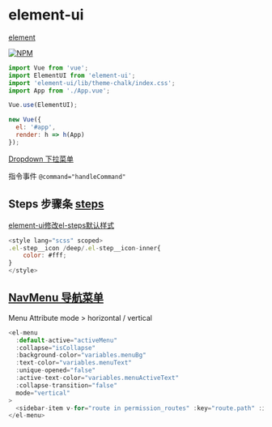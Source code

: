 # element-ui

[element](https://element.eleme.io/?ref=madewithvuejs.com#/zh-CN/component/quickstart)

[![NPM](https://nodei.co/npm/element-ui.png?downloads=true&stars=true)](https://nodei.co/npm/element-ui/)

```js
import Vue from 'vue';
import ElementUI from 'element-ui';
import 'element-ui/lib/theme-chalk/index.css';
import App from './App.vue';

Vue.use(ElementUI);

new Vue({
  el: '#app',
  render: h => h(App)
});
```

[Dropdown 下拉菜单](https://element.eleme.cn/#/zh-CN/component/dropdown)

指令事件 `@command="handleCommand"`

## Steps 步骤条 [steps](https://element.eleme.io/#/zh-CN/component/steps)

[element-ui修改el-steps默认样式](https://blog.csdn.net/sinat_42888557/article/details/100119754)

```js
<style lang="scss" scoped>
.el-step__icon /deep/.el-step__icon-inner{
    color: #fff;
}
</style>
```

## [NavMenu 导航菜单](https://element.eleme.io/#/zh-CN/component/menu)

Menu Attribute 
mode > horizontal / vertical

```js
<el-menu
  :default-active="activeMenu"
  :collapse="isCollapse"
  :background-color="variables.menuBg"
  :text-color="variables.menuText"
  :unique-opened="false"
  :active-text-color="variables.menuActiveText"
  :collapse-transition="false"
  mode="vertical"
>
  <sidebar-item v-for="route in permission_routes" :key="route.path" :item="route" :base-path="route.path" />
</el-menu>
```